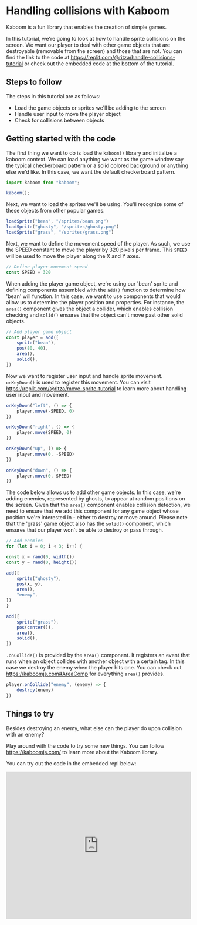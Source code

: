 # Handling collisions with Kaboom 

Kaboom is a fun library that enables the creation of simple games.

In this tutorial, we're going to look at how to handle sprite collisions on the screen. We want our player to deal with other game objects that are destroyable (removable from the screen) and those that are not. You can find the link to the code at https://replit.com/@ritza/handle-collisions-tutorial or check out the embedded code at the bottom of the tutorial.

## Steps to follow

The steps in this tutorial are as follows:

- Load the game objects or sprites we'll be adding to the screen
- Handle user input to move the player object
- Check for collisions between objects

## Getting started with the code

The first thing we want to do is load the `kaboom()` library and initialize a kaboom context. We can load anything we want as the game window say the typical checkerboard pattern or a solid colored background or anything else we'd like. In this case, we want the default checkerboard pattern.

```js
import kaboom from "kaboom";

kaboom();
```

Next, we want to load the sprites we'll be using. You'll recognize some of these objects from other popular games.

```js
loadSprite("bean", "/sprites/bean.png")
loadSprite("ghosty", "/sprites/ghosty.png")
loadSprite("grass", "/sprites/grass.png")
```

Next, we want to define the movement speed of the player. As such, we use the SPEED constant to move the player by 320 pixels per frame. This `SPEED` will be used to move the player along the X and Y axes. 

```js
// Define player movement speed
const SPEED = 320
```

When adding the player game object, we're using our 'bean' sprite and defining components assembled with the `add()` function to determine how 'bean' will function. In this case, we want to use components that would allow us to determine the player position and properties. For instance, the `area()` component gives the object a collider, which enables collision checking and `solid()` ensures that the object can't move past other solid objects.

```js
// Add player game object
const player = add([
	sprite("bean"),
	pos(80, 40),
	area(),
	solid(),
])
```

Now we want to register user input and handle sprite movement. `onKeyDown()` is used to register this movement. You can visit https://replit.com/@ritza/move-sprite-tutorial to learn more about handling user input and movement.

```js
onKeyDown("left", () => {
	player.move(-SPEED, 0)
})

onKeyDown("right", () => {
	player.move(SPEED, 0)
})

onKeyDown("up", () => {
	player.move(0, -SPEED)
})

onKeyDown("down", () => {
	player.move(0, SPEED)
})
```

The code below allows us to add other game objects. In this case, we're adding enemies, represented by ghosts, to appear at random positions on the screen. Given that the `area()` component enables collision detection, we need to ensure that we add this component for any game object whose position we're interested in - either to destroy or move around. Please note that the 'grass' game object also has the `solid()` component, which ensures that our player won't be able to destroy or pass through.

```js
// Add enemies
for (let i = 0; i < 3; i++) {

const x = rand(0, width())
const y = rand(0, height())

add([
	sprite("ghosty"),
	pos(x, y),
	area(),
	"enemy",
])
}

add([
	sprite("grass"),
	pos(center()),
	area(),
	solid(),
])
```

`.onCollide()` is provided by the `area()` component. It registers an event that runs when an object collides with another object with a certain tag. In this case we destroy the enemy when the player hits one. You can check out https://kaboomjs.com#AreaComp for everything `area()` provides.

```js
player.onCollide("enemy", (enemy) => {
	destroy(enemy)
})
```

## Things to try

Besides destroying an enemy, what else can the player do upon collision with an enemy? 

Play around with the code to try some new things. You can follow https://kaboomjs.com/ to learn more about the Kaboom library. 

You can try out the code in the embedded repl below:

<iframe height="400px" width="100%" src="https://replit.com/@ritza/handle-collisions-tutorial?embed=true" scrolling="no" frameborder="no" allowtransparency="true" allowfullscreen="true" sandbox="allow-forms allow-pointer-lock allow-popups allow-same-origin allow-scripts allow-modals"></iframe>
